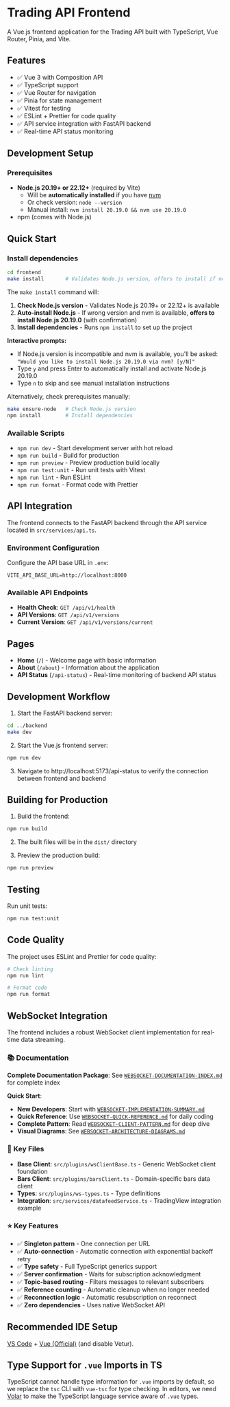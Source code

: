 # Trading API Frontend

A Vue.js frontend application for the Trading API built with TypeScript, Vue Router, Pinia, and Vite.

## Features

- ✅ Vue 3 with Composition API
- ✅ TypeScript support
- ✅ Vue Router for navigation
- ✅ Pinia for state management
- ✅ Vitest for testing
- ✅ ESLint + Prettier for code quality
- ✅ API service integration with FastAPI backend
- ✅ Real-time API status monitoring

## Development Setup

### Prerequisites

- **Node.js 20.19+ or 22.12+** (required by Vite)
  - Will be **automatically installed** if you have [nvm](https://github.com/nvm-sh/nvm)
  - Or check version: `node --version`
  - Manual install: `nvm install 20.19.0 && nvm use 20.19.0`
- npm (comes with Node.js)

## Quick Start

### Install dependencies

```bash
cd frontend
make install       # Validates Node.js version, offers to install if needed, then installs dependencies
```

The `make install` command will:
1. **Check Node.js version** - Validates Node.js 20.19+ or 22.12+ is available
2. **Auto-install Node.js** - If wrong version and nvm is available, **offers to install Node.js 20.19.0** (with confirmation)
3. **Install dependencies** - Runs `npm install` to set up the project

**Interactive prompts:**
- If Node.js version is incompatible and nvm is available, you'll be asked: `"Would you like to install Node.js 20.19.0 via nvm? [y/N]"`
- Type `y` and press Enter to automatically install and activate Node.js 20.19.0
- Type `n` to skip and see manual installation instructions

Alternatively, check prerequisites manually:

```bash
make ensure-node   # Check Node.js version
npm install        # Install dependencies
```

### Available Scripts

- `npm run dev` - Start development server with hot reload
- `npm run build` - Build for production
- `npm run preview` - Preview production build locally
- `npm run test:unit` - Run unit tests with Vitest
- `npm run lint` - Run ESLint
- `npm run format` - Format code with Prettier

## API Integration

The frontend connects to the FastAPI backend through the API service located in `src/services/api.ts`.

### Environment Configuration

Configure the API base URL in `.env`:

```env
VITE_API_BASE_URL=http://localhost:8000
```

### Available API Endpoints

- **Health Check**: `GET /api/v1/health`
- **API Versions**: `GET /api/v1/versions`
- **Current Version**: `GET /api/v1/versions/current`

## Pages

- **Home** (`/`) - Welcome page with basic information
- **About** (`/about`) - Information about the application
- **API Status** (`/api-status`) - Real-time monitoring of backend API status

## Development Workflow

1. Start the FastAPI backend server:

```bash
cd ../backend
make dev
```

2. Start the Vue.js frontend server:

```bash
npm run dev
```

3. Navigate to http://localhost:5173/api-status to verify the connection between frontend and backend

## Building for Production

1. Build the frontend:

```bash
npm run build
```

2. The built files will be in the `dist/` directory

3. Preview the production build:

```bash
npm run preview
```

## Testing

Run unit tests:

```bash
npm run test:unit
```

## Code Quality

The project uses ESLint and Prettier for code quality:

```bash
# Check linting
npm run lint

# Format code
npm run format
```

## WebSocket Integration

The frontend includes a robust WebSocket client implementation for real-time data streaming.

### 📚 Documentation

**Complete Documentation Package**: See [`WEBSOCKET-DOCUMENTATION-INDEX.md`](./WEBSOCKET-DOCUMENTATION-INDEX.md) for complete index

**Quick Start**:
- **New Developers**: Start with [`WEBSOCKET-IMPLEMENTATION-SUMMARY.md`](./WEBSOCKET-IMPLEMENTATION-SUMMARY.md)
- **Quick Reference**: Use [`WEBSOCKET-QUICK-REFERENCE.md`](./WEBSOCKET-QUICK-REFERENCE.md) for daily coding
- **Complete Pattern**: Read [`WEBSOCKET-CLIENT-PATTERN.md`](./WEBSOCKET-CLIENT-PATTERN.md) for deep dive
- **Visual Diagrams**: See [`WEBSOCKET-ARCHITECTURE-DIAGRAMS.md`](./WEBSOCKET-ARCHITECTURE-DIAGRAMS.md)

### 🔑 Key Files

- **Base Client**: `src/plugins/wsClientBase.ts` - Generic WebSocket client foundation
- **Bars Client**: `src/plugins/barsClient.ts` - Domain-specific bars data client
- **Types**: `src/plugins/ws-types.ts` - Type definitions
- **Integration**: `src/services/datafeedService.ts` - TradingView integration example

### ⭐ Key Features

- ✅ **Singleton pattern** - One connection per URL
- ✅ **Auto-connection** - Automatic connection with exponential backoff retry
- ✅ **Type safety** - Full TypeScript generics support
- ✅ **Server confirmation** - Waits for subscription acknowledgment
- ✅ **Topic-based routing** - Filters messages to relevant subscribers
- ✅ **Reference counting** - Automatic cleanup when no longer needed
- ✅ **Reconnection logic** - Automatic resubscription on reconnect
- ✅ **Zero dependencies** - Uses native WebSocket API

## Recommended IDE Setup

[VS Code](https://code.visualstudio.com/) + [Vue (Official)](https://marketplace.visualstudio.com/items?itemName=Vue.volar) (and disable Vetur).

## Type Support for `.vue` Imports in TS

TypeScript cannot handle type information for `.vue` imports by default, so we replace the `tsc` CLI with `vue-tsc` for type checking. In editors, we need [Volar](https://marketplace.visualstudio.com/items?itemName=Vue.volar) to make the TypeScript language service aware of `.vue` types.
